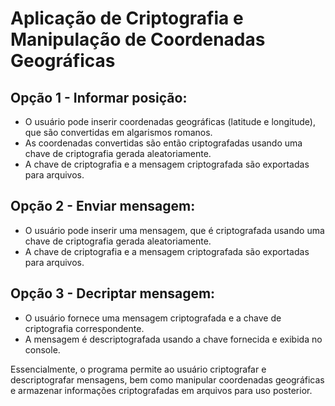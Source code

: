 # Aplicação de Criptografia e Manipulação de Coordenadas Geográficas

## Opção 1 - Informar posição:
- O usuário pode inserir coordenadas geográficas (latitude e longitude), que são convertidas em algarismos romanos.
- As coordenadas convertidas são então criptografadas usando uma chave de criptografia gerada aleatoriamente.
- A chave de criptografia e a mensagem criptografada são exportadas para arquivos.

## Opção 2 - Enviar mensagem:
- O usuário pode inserir uma mensagem, que é criptografada usando uma chave de criptografia gerada aleatoriamente.
- A chave de criptografia e a mensagem criptografada são exportadas para arquivos.

## Opção 3 - Decriptar mensagem:
- O usuário fornece uma mensagem criptografada e a chave de criptografia correspondente.
- A mensagem é descriptografada usando a chave fornecida e exibida no console.

Essencialmente, o programa permite ao usuário criptografar e descriptografar mensagens,
bem como manipular coordenadas geográficas e armazenar informações criptografadas em arquivos para uso posterior.
